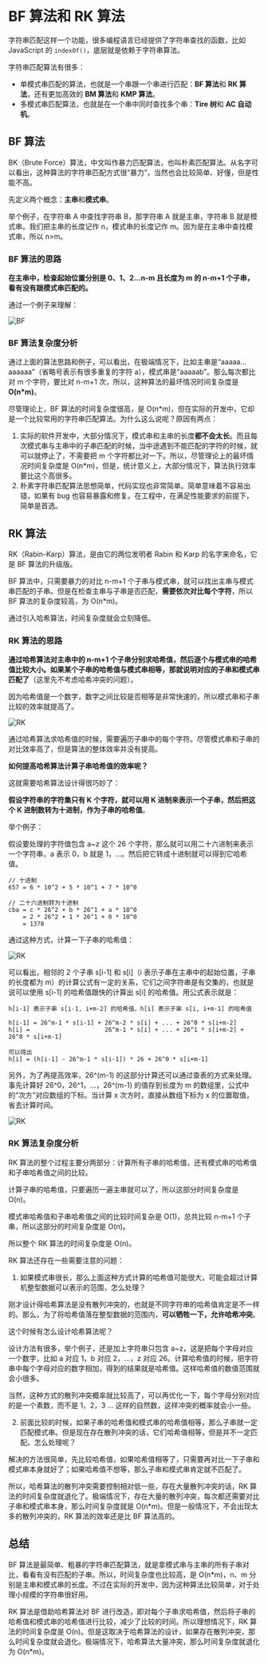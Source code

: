 # BF 算法和 RK 算法

字符串匹配这样一个功能，很多编程语言已经提供了字符串查找的函数，比如 JavaScript 的 `indexOf()`，底层就是依赖于字符串算法。

字符串匹配算法有很多：

- 单模式串匹配的算法，也就是一个串跟一个串进行匹配：**BF 算法**和 **RK 算法**，还有更加高效的 **BM 算法**和 **KMP 算法**。
- 多模式串匹配算法，也就是在一个串中同时查找多个串：**Tire 树**和 **AC 自动机**。

## BF 算法

BK（Brute Force）算法，中文叫作暴力匹配算法，也叫朴素匹配算法。从名字可以看出，这种算法的字符串匹配方式很“暴力”，当然也会比较简单、好懂，但是性能不高。

先定义两个概念：**主串**和**模式串**。

举个例子，在字符串 A 中查找字符串 B，那字符串 A 就是主串，字符串 B 就是模式串。我们把主串的长度记作 n，模式串的长度记作 m。因为是在主串中查找模式串，所以 n>m。

### BF 算法的思路

**在主串中，检查起始位置分别是 0、1、2…n-m 且长度为 m 的 n-m+1 个子串，看有没有跟模式串匹配的。**

通过一个例子来理解：

![BF](../../.vuepress/public/images/algorithm-stringMatching-BF.png)

### BF 算法复杂度分析

通过上面的算法思路和例子，可以看出，在极端情况下，比如主串是“aaaaa…aaaaaa”（省略号表示有很多重复的字符 a），模式串是“aaaaab”。那么每次都比对 m 个字符，要比对 n-m+1 次，所以，这种算法的最坏情况时间复杂度是 **O(n*m)**。


尽管理论上，BF 算法的时间复杂度很高，是 O(n*m)，但在实际的开发中，它却是一个比较常用的字符串匹配算法。为什么这么说呢？原因有两点：

1. 实际的软件开发中，大部分情况下，模式串和主串的长度**都不会太长**。而且每次模式串与主串中的子串匹配的时候，当中途遇到不能匹配的字符的时候，就可以就停止了，不需要把 m 个字符都比对一下。所以，尽管理论上的最坏情况时间复杂度是 O(n*m)，但是，统计意义上，大部分情况下，算法执行效率要比这个高很多。
2. 朴素字符串匹配算法思想简单，代码实现也非常简单。简单意味着不容易出错，如果有 bug 也容易暴露和修复。在工程中，在满足性能要求的前提下，简单是首选。

## RK 算法

RK（Rabin-Karp）算法，是由它的两位发明者 Rabin 和 Karp 的名字来命名，它是 BF 算法的升级版。

BF 算法中，只需要暴力的对比 n-m+1 个子串与模式串，就可以找出主串与模式串匹配的子串。但是在检查主串与子串是否匹配，**需要依次对比每个字符**，所以 BF 算法的复杂度较高，为 O(n*m)。

通过引入哈希算法，时间复杂度就会立刻降低。

### RK 算法的思路

**通过哈希算法对主串中的 n-m+1 个子串分别求哈希值，然后逐个与模式串的哈希值比较大小。如果某个子串的哈希值与模式串相等，那就说明对应的子串和模式串匹配了**（这里先不考虑哈希冲突的问题）。

因为哈希值是一个数字，数字之间比较是否相等是非常快速的，所以模式串和子串比较的效率就提高了。

![RK](../../.vuepress/public/images/algorithm-stringMatching-RK1.png)

通过哈希算法求哈希值的时候，需要遍历子串中的每个字符。尽管模式串和子串的对比效率高了，但是算法的整体效率并没有提高。

**如何提高哈希算法计算子串哈希值的效率呢？**

这就需要哈希算法设计得很巧妙了：

**假设字符串的字符集只有 K 个字符，就可以用 K 进制来表示一个子串，然后把这个 K 进制数转为十进制，作为子串的哈希值**。

举个例子：

假设要处理的字符值包含 a~z 这个 26 个字符，那么就可以用二十六进制来表示一个字符串，a 表示 0，b 就是 1，...。然后把它转成十进制就可以得到它哈希值。

```
// 十进制
657 = 6 * 10^2 + 5 * 10^1 + 7 * 10^0

// 二十六进制转为十进制
cba = c * 26^2 + b * 26^1 + a * 10^0
    = 2 * 26^2 + 1 * 26^1 + 0 * 10^0
    = 1378
```

通过这种方式，计算一下子串的哈希值：

![RK](../../.vuepress/public/images/algorithm-stringMatching-RK2.png)

可以看出，相邻的 2 个子串 s[i-1] 和 s[i]（i 表示子串在主串中的起始位置，子串的长度都为 m）的计算公式有一定的关系，它们之间字符串是有交集的，也就是说可以使用 s[i-1] 的哈希值跟快的计算出 s[i] 的哈希值。用公式表示就是：

```
h[i-1] 表示子串 s[i-1, i+m-2] 的哈希值，h[i] 表示子串 s[i, i+m-1] 的哈希值

h[i-1] = 26^m-1 * s[i-1] + 26^m-2 * s[i] + ... + 26^0 * s[i+m-2]
h[i] =                     26^m-1 * s[i] + ... + 26^1 * s[i+m-2] + 26^0 * s[i+m-1]

可以得出
h[i] = (h[i-1] - 26^m-1 * s[i-1]) * 26 + 26^0 * s[i+m-1]
```

另外，为了再提高效率，26^(m-1) 的这部分计算还可以通过查表的方式来处理。事先计算好 26^0，26^1，...，26^(m-1) 的值存到长度为 m 的数组里，公式中的“次方”对应数组的下标。当计算 x 次方时，直接从数组下标为 x 的位置取值，省去计算时间。

![RK](../../.vuepress/public/images/algorithm-stringMatching-RK3.png)

### RK 算法复杂度分析

RK 算法的整个过程主要分两部分：计算所有子串的哈希值，还有模式串的哈希值和子串哈希值之间的比较。

计算子串的哈希值，只要遍历一遍主串就可以了，所以这部分时间复杂度是 O(n)。

模式串哈希值和子串哈希值之间的比较时间复杂是 O(1)，总共比较 n-m+1 个子串，所以这部分的时间复杂度是 O(n)。

所以整个 RK 算法的时间复杂度是 O(n)。

RK 算法还存在一些需要注意的问题：

1. 如果模式串很长，那么上面这种方式计算的哈希值可能很大，可能会超过计算机整型数据可以表示的范围，怎么处理？

刚才设计得哈希算法是没有散列冲突的，也就是不同字符串的哈希值肯定是不一样的。那么，为了将哈希值落在整型数据的范围内，**可以牺牲一下，允许哈希冲突**。

这个时候有怎么设计哈希算法呢？

设计方法有很多，举个例子，还是加上字符串只包含 a~z，这是把每个字母对应一个数字，比如 a 对应 1，b 对应 2，...，z 对应 26。计算哈希值的时候，把字符串中每个字母对应的数字相加，得到的结果就是哈希值。这样哈希值的数值范围就会小很多。

当然，这种方式的散列冲突概率就比较高了，可以再优化一下，每个字母分别对应的是一个素数，而不是 1，2，3 ... 这样的自然数，这样冲突的概率就会小一些。

2. 前面比较的时候，如果子串的哈希值和模式串的哈希值相等，那么子串就一定匹配模式串。但是现在存在散列冲突的话，它们哈希值相等，但是并不一定匹配。怎么处理呢？

解决的方法很简单，先比较哈希值，如果哈希值相等了，只需要再对比一下子串和模式串本身就好了；如果哈希值不想等，那么子串和模式串肯定就不匹配了。

所以，哈希算法的散列冲突需要控制相对低一些，存在大量散列冲突的话，RK 算法的时间复杂度就退化了。极端情况下，存在大量的散列冲突，每次都还需要对比子串和模式串本身，那么时间复杂度就是 O(n*m)。但是一般情况下，不会出现太多的散列冲突的，RK 算法的效率还是比 BF 算法高的。

## 总结

BF 算法是最简单、粗暴的字符串匹配算法，就是拿模式串与主串的所有子串对比，看看有没有匹配的子串。所以，时间复杂度也比较高，是 O(n*m)，n、m 分别是主串和模式串的长度。不过在实际的开发中，因为这种算法比较简单，对于处理小规模的字符串很好用。

RK 算法是借助哈希算法对 BF 进行改造，即对每个子串求哈希值，然后将子串的哈希值和模式串的哈希值进行比较，减少了比较的时间。所以理想情况下，RK 算法的时间复杂度是 O(n)。但是这取决于哈希算法的设计，如果存在散列冲突，那么时间复杂度就会退化。极端情况下，哈希算法大量冲突，那么时间复杂度就退化为 O(n*m)。
